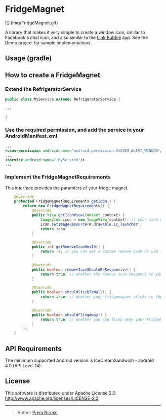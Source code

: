 
# FridgeMagnet

![] (img/FridgeMagnet.gif)

A library that makes it very simple to create a window icon, similar to Facebook's chat icon, and also similar to the [Link Bubble](https://play.google.com/store/apps/details?id=com.linkbubble.playstore&hl=en) app.
See the Demo project for sample implementations.

## Usage (gradle)

## How to create a FridgeMagnet

### Extend the RefrigeratorService

``` java
public class MyService extends RefrigeratorService {

...

}

```

### Use the required permission, and add the service in your AndroidManifest.xml

``` xml
...
<uses-permission android:name="android.permission.SYSTEM_ALERT_WINDOW"/>
...
<service android:name=".MyService"/>
...
```

### Implement the FridgeMagnetRequirements

This interface provides the paramters of your fridge magnet

``` java
    @Override
    protected FridgeMagnetRequirements getIcon() {
        return new FridgeMagnetRequirements() {
            @Override
            public View getIconView(Context context) {
                ImageView icon = new ImageView(context); // your icon view can be any view
                icon.setImageResource(R.drawable.ic_launcher);
                return icon;
            }

            @Override
            public int getRemoveIconResID() {
                return -1; // you can set a custom remove icon or use the default one
            }

            @Override
            public boolean removeIconShouldBeResponsive() {
                return true; // whether the remove icon responds to your touches
            }

            @Override
            public boolean shouldStickToWall() {
                return true; // whether your fridgemagnet sticks to the edge of your screen
            }

            @Override
            public boolean shouldFlingAway() {
                return true; // whether you can fling away your FridgeMagnet
            }
        };
    }
```

## API Requirements
The minimum supported Android version is IceCreamSandwich - android 4.0 (API Level 14)

## License
This software is distributed under Apache License 2.0:
http://www.apache.org/licenses/LICENSE-2.0

---

> Author
> [Prem Nirmal](https://twitter.com/premnirmal88)
